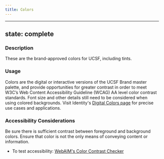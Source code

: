 ```yaml
---  
title: Colors
---
```


---
state: complete
---

### Description
These are the brand-approved colors for UCSF, including tints.

### Usage
Colors are the digital or interactive versions of the UCSF Brand master palette, and provide opportunities for greater contrast in order to meet W3C’s Web Content Accessibility Guideline (WCAG) AA level color contrast standards. Font size and other details still need to be considered when using colored backgrounds. Visit Identity's <a href="https://identity.ucsf.edu/print-digital/digital-colors">Digital Colors page</a> for precise use cases and applications.

### Accessibility Considerations
Be sure there is sufficient contrast between foreground and background colors. Ensure that color is not the only means of conveying content or information.

* To test accessibility:  <a href="http://webaim.org/resources/contrastchecker/">WebAIM's Color Contrast Checker</a>

<!-- ### SEO Considerations
This section is left intentionally blank and is for future consideration.

### Technical Considerations
To implement the sg-colors, use the markup structure shown here, with the class sg-colors. -->
